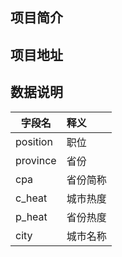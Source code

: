 


## 项目简介


## 项目地址

## 数据说明


| 字段名    | 释义     |
| -------- | :------- |
| position | 职位     |
| province | 省份     |
| cpa      | 省份简称 |
| c_heat   | 城市热度 |
| p_heat   | 省份热度 |
| city     | 城市名称 |
